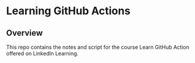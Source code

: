 # Learning GitHub Actions

## Overview
This repo contains the notes and script for the course Learn GitHub Action offered on LinkedIn Learning.
